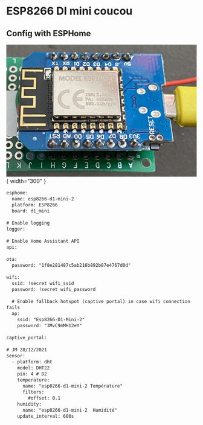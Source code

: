 # ESP8266 DI mini coucou

## Config with ESPHome

![](Images/Images-ESP8266-D1-mini/IMG_4026.jpg){ width="300" }

```
esphome:
  name: esp8266-d1-mini-2
  platform: ESP8266
  board: d1_mini

# Enable logging
logger:

# Enable Home Assistant API
api:

ota:
  password: "1f8e281487c5ab216b892b87e4767d0d"

wifi:
  ssid: !secret wifi_ssid
  password: !secret wifi_password

  # Enable fallback hotspot (captive portal) in case wifi connection fails
  ap:
    ssid: "Esp8266-D1-Mini-2"
    password: "3MvC9mMH12eY"

captive_portal:

# JM 28/12/2021
sensor:
  - platform: dht
    model: DHT22
    pin: 4 # D2
    temperature:
      name: "esp8266-d1-mini-2 Température"
      filters:
        #offset: 0.1
    humidity:
      name: "esp8266-d1-mini-2  Humidité"
    update_interval: 600s
```